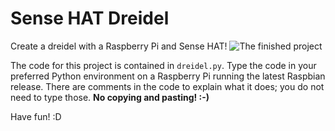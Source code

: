 # Sense HAT Dreidel
Create a dreidel with a Raspberry Pi and Sense HAT!
![The finished project](https://drive.google.com/open?id=0B-9bIjayo1MMS1NLVDZkaVR6cXc)

The code for this project is contained in ```dreidel.py```. Type the code in your preferred Python environment on a Raspberry Pi running the latest Raspbian release. There are comments in the code to explain what it does; you do not need to type those. **No copying and pasting! :-)** 

Have fun! :D
